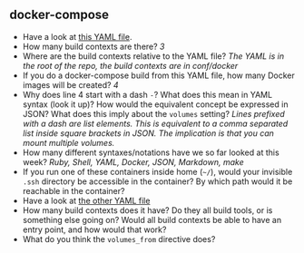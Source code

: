 docker-compose
--------------

- Have a look at [this YAML file](https://github.com/rvosa/arangs2016/blob/master/docker-compose.yml).
- How many build contexts are there? _3_
- Where are the build contexts relative to the YAML file? _The YAML is in the root of the repo, the build contexts are in conf/docker_
- If you do a docker-compose build from this YAML file, how many Docker images will be created? _4_
- Why does line 4 start with a dash `-`? What does this mean in YAML syntax (look it up)? How would the 
  equivalent concept be expressed in JSON? What does this imply about the `volumes` setting? _Lines prefixed with a dash are list elements. This is equivalent to a comma separated list inside square brackets in JSON. The implication is that you can mount multiple volumes._
- How many different syntaxes/notations have we so far looked at this week? _Ruby, Shell, YAML, Docker, JSON, Markdown, make_
- If you run one of these containers inside home (`~/`), would your invisible `.ssh` directory be accessible in the container? 
  By which path would it be reachable in the container?
- Have a look at [the other YAML file](https://github.com/rvosa/arangs2016/blob/master/docker-compose-data.yml)
- How many build contexts does it have? Do they all build tools, or is something else going on? Would all build contexts be able
  to have an entry point, and how would that work?
- What do you think the `volumes_from` directive does? 

<!-- https://docs.docker.com/compose/compose-file/#volumes-from -->
